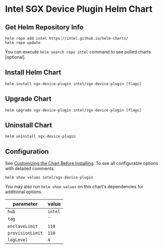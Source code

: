 # Intel SGX Device Plugin Helm Chart

## Get Helm Repository Info
```
helm repo add intel https://intel.github.io/helm-charts/
helm repo update
```

You can execute `helm search repo intel` command to see pulled charts [optional].

## Install Helm Chart
```
helm install sgx-device-plugin intel/sgx-device-plugin [flags]
```
## Upgrade Chart
```
helm upgrade sgx-device-plugin intel/sgx-device-plugin [flags]
```

## Uninstall Chart
```
helm uninstall sgx-device-plugin
```

## Configuration
See [Customizing the Chart Before Installing](https://helm.sh/docs/intro/using_helm/#customizing-the-chart-before-installing). To see all configurable options with detailed comments:

```console
helm show values intel/sgx-device-plugin
```

You may also run `helm show values` on this chart's dependencies for additional options.

|parameter| value |
|---------|-----------|
| `hub` | `intel` |
| `tag` | `` |
| `enclaveLimit` | `110` |
| `provisionLimit` | `110` |
| `logLevel` | `4` |